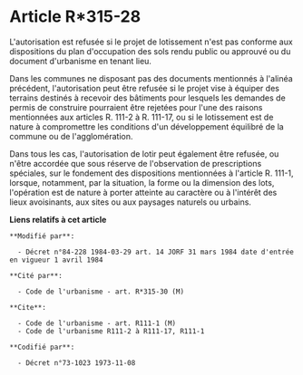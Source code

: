 # Article R*315-28

L'autorisation est refusée si le projet de lotissement n'est pas conforme aux dispositions du plan d'occupation des sols
rendu public ou approuvé ou du document d'urbanisme en tenant lieu.

Dans les communes ne disposant pas des documents mentionnés à l'alinéa précédent, l'autorisation peut être refusée si le
projet vise à équiper des terrains destinés à recevoir des bâtiments pour lesquels les demandes de permis de construire
pourraient être rejetées pour l'une des raisons mentionnées aux articles R. 111-2 à R. 111-17, ou si le lotissement est de
nature à compromettre les conditions d'un développement équilibré de la commune ou de l'agglomération.

Dans tous les cas, l'autorisation de lotir peut également être refusée, ou n'être accordée que sous réserve de l'observation
de prescriptions spéciales, sur le fondement des dispositions mentionnées à l'article R. 111-1, lorsque, notamment, par la
situation, la forme ou la dimension des lots, l'opération est de nature à porter atteinte au caractère ou à l'intérêt des
lieux avoisinants, aux sites ou aux paysages naturels ou urbains.

**Liens relatifs à cet article**

	**Modifié par**:

	  - Décret n°84-228 1984-03-29 art. 14 JORF 31 mars 1984 date d'entrée en vigueur 1 avril 1984

	**Cité par**:

	  - Code de l'urbanisme - art. R*315-30 (M)

	**Cite**:

	  - Code de l'urbanisme - art. R111-1 (M)
	  - Code de l'urbanisme R111-2 à R111-17, R111-1

	**Codifié par**:

	  - Décret n°73-1023 1973-11-08

